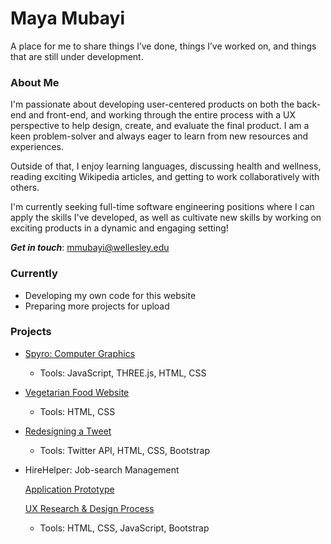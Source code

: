 # Maya Mubayi

<p> A place for me to share things I’ve done, things I’ve worked on, and things that are still under development. </p>

### About Me
I'm passionate about developing user-centered products on both the back-end and front-end, and working through the entire process with a UX perspective to help design, create, and evaluate the final product. I am a keen problem-solver and always eager to learn from new resources and experiences.

Outside of that, I enjoy learning languages, discussing health and wellness, reading exciting Wikipedia articles, and getting to work collaboratively with others.

I'm currently seeking full-time software engineering positions where I can apply the skills I've developed, as well as cultivate new skills by working on exciting products in a dynamic and engaging setting! 

**_Get in touch_**: mmubayi@wellesley.edu

### Currently 
* Developing my own code for this website
* Preparing more projects for upload

### Projects
* [Spyro: Computer Graphics](./spyro-graphics)
  * Tools: JavaScript, THREE.js, HTML, CSS

* [Vegetarian Food Website](./food-website)
  * Tools: HTML, CSS

* [Redesigning a Tweet](./tweet-redesign)
  * Tools: Twitter API, HTML, CSS, Bootstrap

* HireHelper: Job-search Management
  

   [Application Prototype](cs.wellesley.edu/~hirehelper/HireHelper/Landing.html)
   
   [UX Research & Design Process](cs.wellesley.edu/~hirehelper/team-site/teamsite.html)
   
   * Tools: HTML, CSS, JavaScript, Bootstrap
